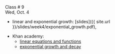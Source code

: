 
<div class="lecture2">



<div class="column_date">
<p markdown="block">

Class # 9 <br> 
Wed, Oct. 4

</p>
</div>



<div class="column_materials" >
<p markdown="block">


* linear and exponential growth: [slides]({{ site.url }}/slides/week4/exponential_growth.pdf),
 <!--[for printing]({{ site.url }}/slides/week3/for-loops.pdf)  -->

</p>
</div>



<div class="column_assign">
<p markdown="block">

* Khan academy:
    * [linear equations and functions](https://www.khanacademy.org/math/cc-eighth-grade-math/cc-8th-linear-equations-functions) 
    * [exponential growth and decay](https://www.khanacademy.org/math/algebra2/exponential-growth-and-decay-alg-2) 

</p>
</div>

</div>
